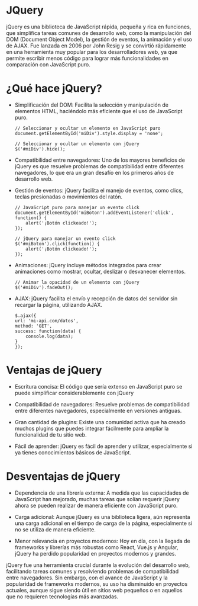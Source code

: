 # JQuery
jQuery es una biblioteca de JavaScript rápida, pequeña y rica en funciones, que simplifica tareas comunes de desarrollo web, como la manipulación del DOM (Document Object Model), la gestión de eventos, la animación y el uso de AJAX. Fue lanzada en 2006 por John Resig y se convirtió rápidamente en una herramienta muy popular para los desarrolladores web, ya que permite escribir menos código para lograr más funcionalidades en comparación con JavaScript puro.

# ¿Qué hace jQuery?
* Simplificación del DOM: Facilita la selección y manipulación de elementos HTML, haciéndolo más eficiente que el uso de JavaScript puro.

    ~~~ JS
    // Seleccionar y ocultar un elemento en JavaScript puro
    document.getElementById('miDiv').style.display = 'none';

    // Seleccionar y ocultar un elemento con jQuery
    $('#miDiv').hide();
    ~~~

* Compatibilidad entre navegadores: Uno de los mayores beneficios de jQuery es que resuelve problemas de compatibilidad entre diferentes navegadores, lo que era un gran desafío en los primeros años de desarrollo web.

* Gestión de eventos: jQuery facilita el manejo de eventos, como clics, teclas presionadas o movimientos del ratón.

    ~~~JS
    // JavaScript puro para manejar un evento click 
    document.getElementById('miBoton').addEventListener('click', function() {
        alert('¡Botón clickeado!');
    });

    // jQuery para manejar un evento click
    $('#miBoton').click(function() {
        alert('¡Botón clickeado!');
    });
    ~~~

* Animaciones: jQuery incluye métodos integrados para crear animaciones como mostrar, ocultar, deslizar o desvanecer elementos.
    ~~~ JS
    // Animar la opacidad de un elemento con jQuery
    $('#miDiv').fadeOut();
    ~~~

* AJAX: jQuery facilita el envío y recepción de datos del servidor sin recargar la página, utilizando AJAX.

    ~~~ JS
    $.ajax({
    url: 'mi-api.com/datos',
    method: 'GET',
    success: function(data) {
        console.log(data);
    }
    });
    ~~~

# Ventajas de jQuery

* Escritura concisa: El código que sería extenso en JavaScript puro se puede simplificar considerablemente con jQuery

* Compatibilidad de navegadores: Resuelve problemas de compatibilidad entre diferentes navegadores, especialmente en versiones antiguas.

* Gran cantidad de plugins: Existe una comunidad activa que ha creado muchos plugins que puedes integrar fácilmente para ampliar la funcionalidad de tu sitio web.

* Fácil de aprender: jQuery es fácil de aprender y utilizar, especialmente si ya tienes conocimientos básicos de JavaScript.

# Desventajas de jQuery

* Dependencia de una librería externa: A medida que las capacidades de JavaScript han mejorado, muchas tareas que solían requerir jQuery ahora se pueden realizar de manera eficiente con JavaScript puro.

* Carga adicional: Aunque jQuery es una biblioteca ligera, aún representa una carga adicional en el tiempo de carga de la página, especialmente si no se utiliza de manera eficiente.

* Menor relevancia en proyectos modernos: Hoy en día, con la llegada de frameworks y librerías más robustas como React, Vue.js y Angular, jQuery ha perdido popularidad en proyectos modernos y grandes.

jQuery fue una herramienta crucial durante la evolución del desarrollo web, facilitando tareas comunes y resolviendo problemas de compatibilidad entre navegadores. Sin embargo, con el avance de JavaScript y la popularidad de frameworks modernos, su uso ha disminuido en proyectos actuales, aunque sigue siendo útil en sitios web pequeños o en aquellos que no requieren tecnologías más avanzadas.